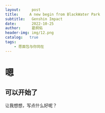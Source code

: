 ```yaml
---
layout:     post
title:     A new begin from BlackWater Park
subtitle:   Genshin Impact
date:       2022-10-25
author:     葛炯佑
header-img: img/12.png
catalog:   true
tags:
    - 愿面包与你同在
---
```

# 嗯
## 可以开始了
让我想想，写点什么好呢？
